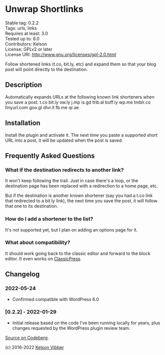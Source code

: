 # Unwrap Shortlinks

Stable tag: 0.2.2  
Tags: urls, links  
Requires at least: 3.0  
Tested up to: 6.0  
Contributors: Kelson  
License: GPLv2 or later  
License URI: http://www.gnu.org/licenses/gpl-2.0.html

Follow shortened links (t.co, bit.ly, etc) and expand them so that your blog post will point directly to the destination.

## Description

Automatically expands URLs at the following known link shorteners when you save a post:
t.co
bit.ly
ow.ly
j.mp
is.gd
trib.al
buff.ly
wp.me
tmblr.co
tinyurl.com
goo.gl
dlvr.it
fb.me
qr.ae

## Installation

Install the plugin and activate it. The next time you paste a supported short URL into a post, it will be updated when the post is saved.

## Frequently Asked Questions

### What if the destination redirects to another link?

It won't keep following the trail. Just in case there's a loop, or the destination page has been replaced with a redirection to a home page, etc.

But if the destination is another known shortener (say you had a t.co link that redirected to a bit.ly link), the next time you save the post, it will follow that one to its destination.

### How do I add a shortener to the list?

It's not supported yet, but I plan on adding an options page for it.

### What about compatibility?

It should work going back to the classic editor and forward to the block editor. It even works on [ClassicPress](https://www.classicpress.net/).


## Changelog

### 2022-05-24
* Confirmed compatible with WordPress 6.0

### [0.2.2] - 2022-01-29

* Initial release based on the code I've been running locally for years, plus changes requested by the WordPress plugin review team.

[Source on Codeberg](https://codeberg.org/kvibber/unwrap-shortlinks).

(c) 2016-2022 [Kelson Vibber](https://kvibber.com/)
